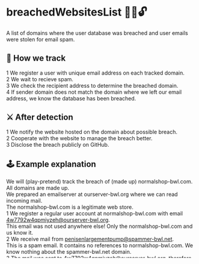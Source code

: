 # breachedWebsitesList 🚧💥🔓
A list of domains where the user database was breached and user emails were stolen for email spam.

## 🔎 How we track
1 We register a user with unique email address on each tracked domain.  
2 We wait to recieve spam.  
3 We check the recipient address to determine the breached domain.  
4 If sender domain does not match the domain where we left our email address, we know the database has been breached.

## ⚔️ After detection
1 We notify the website hosted on the domain about possible breach.  
2 Cooperate with the website to manage the breach better.  
3 Disclose the breach publicly on GitHub.

## 🕹️ Example explanation
We will (play-pretend) track the breach of (made up) normalshop-bwl.com. All domains are made up.  
We prepared an emailserver at ourserver-bwl.org where we can read incoming mail.  
The normalshop-bwl.com is a legitimate web store.  
1 We register a regular user account at normalshop-bwl.com with email 4w7792w4qpmiyzeh@ourserver-bwl.org.  
This email was not used anywhere else! Only the normalshop-bwl.com and us know it.  
2 We receive mail from penisenlargementpump@spammer-bwl.net.  
This is a spam email. It contains no references to normalshop-bwl.com. We know nothing about the spammer-bwl.net domain.  
3 The mail was sent to 4w7792w4qpmiyzeh@ourserver-bwl.org, therefore it must have been acquired from normalshop-bwl.com.  
4 Sender is not normalshop-bwl.com, therefore the normalshop-bwl.com was breached.
